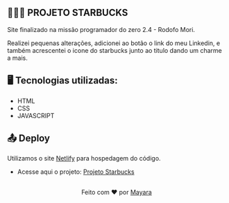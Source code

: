 ## 🧜🏻‍♀ PROJETO STARBUCKS


Site finalizado na missão programador do zero 2.4 - Rodofo Mori.
<p>Realizei pequenas alterações, adicionei ao botão o link do meu Linkedin, e também acrescentei o icone do starbucks junto ao titulo dando um charme a mais.</p>


## 🖥 Tecnologias utilizadas:
- HTML 
- CSS  
- JAVASCRIPT 

## 📤 Deploy
Utilizamos o site [Netlify](https://www.netlify.com) para hospedagem do código.
- Acesse aqui o projeto: [Projeto Starbucks](https://mayaraarantes-starbucks.netlify.app/)


##
<div align="center">Feito com ❤️ por <a href="https://github.com/MayaraArantes">Mayara</a></div>
